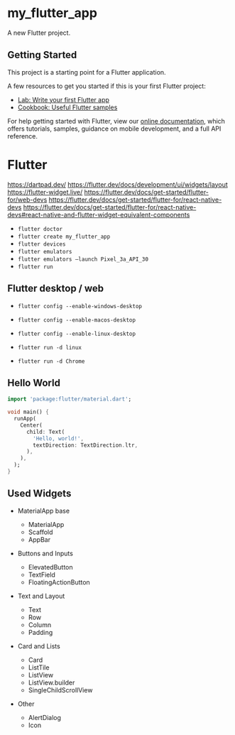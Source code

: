 # my_flutter_app

A new Flutter project.

## Getting Started

This project is a starting point for a Flutter application.

A few resources to get you started if this is your first Flutter project:

- [Lab: Write your first Flutter app](https://flutter.dev/docs/get-started/codelab)
- [Cookbook: Useful Flutter samples](https://flutter.dev/docs/cookbook)

For help getting started with Flutter, view our
[online documentation](https://flutter.dev/docs), which offers tutorials,
samples, guidance on mobile development, and a full API reference.


# Flutter

https://dartpad.dev/
https://flutter.dev/docs/development/ui/widgets/layout
https://flutter-widget.live/
https://flutter.dev/docs/get-started/flutter-for/web-devs
https://flutter.dev/docs/get-started/flutter-for/react-native-devs
https://flutter.dev/docs/get-started/flutter-for/react-native-devs#react-native-and-flutter-widget-equivalent-components

- `flutter doctor`
- `flutter create my_flutter_app`
- `flutter devices`
- `flutter emulators`
- `flutter emulators —launch Pixel_3a_API_30`
- `flutter run`

## Flutter desktop / web

- `flutter config --enable-windows-desktop`
- `flutter config --enable-macos-desktop`
- `flutter config --enable-linux-desktop`

- `flutter run -d linux`
- `flutter run -d Chrome`


## Hello World

```dart
import 'package:flutter/material.dart';

void main() {
  runApp(
    Center(
      child: Text(
        'Hello, world!',
        textDirection: TextDirection.ltr,
      ),
    ),
  );
}
```

## Used Widgets

- MaterialApp base
  - MaterialApp
  - Scaffold
  - AppBar

- Buttons and Inputs
  - ElevatedButton
  - TextField
  - FloatingActionButton

- Text and Layout
  - Text
  - Row
  - Column
  - Padding

- Card and Lists
  - Card
  - ListTile
  - ListView
  - ListView.builder
  - SingleChildScrollView
  
- Other
  - AlertDialog
  - Icon